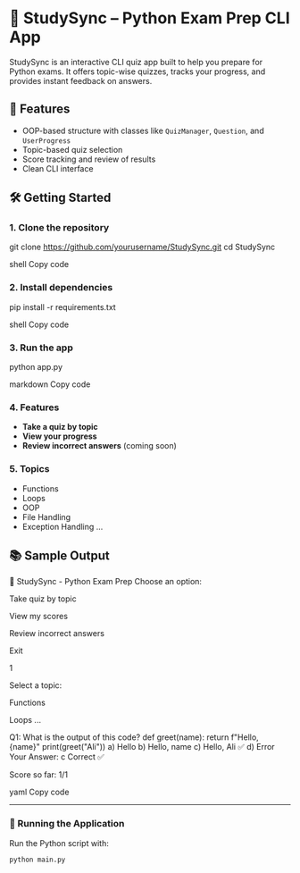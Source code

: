 # 🧠 StudySync – Python Exam Prep CLI App

StudySync is an interactive CLI quiz app built to help you prepare for Python exams. It offers topic-wise quizzes, tracks your progress, and provides instant feedback on answers.

## 🚀 Features
- OOP-based structure with classes like `QuizManager`, `Question`, and `UserProgress`
- Topic-based quiz selection
- Score tracking and review of results
- Clean CLI interface

## 🛠️ Getting Started

### 1. Clone the repository
git clone https://github.com/yourusername/StudySync.git cd StudySync

shell
Copy code

### 2. Install dependencies
pip install -r requirements.txt

shell
Copy code

### 3. Run the app
python app.py

markdown
Copy code

### 4. Features
- **Take a quiz by topic**
- **View your progress**
- **Review incorrect answers** (coming soon)

### 5. Topics
- Functions
- Loops
- OOP
- File Handling
- Exception Handling
...

## 📚 Sample Output

📘 StudySync - Python Exam Prep Choose an option:

Take quiz by topic

View my scores

Review incorrect answers

Exit

1

Select a topic:

Functions

Loops ...

Q1: What is the output of this code? def greet(name): return f"Hello, {name}" print(greet("Ali")) a) Hello b) Hello, name c) Hello, Ali ✅ d) Error Your Answer: c Correct ✅

Score so far: 1/1

yaml
Copy code

---

### 🚀 Running the Application

Run the Python script with:

```bash
python main.py
